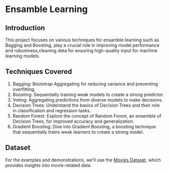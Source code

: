 # Ensamble Learning

## Introduction
This project focuses on various techniques for ensamble learning such as Bagging and Boosting, play a crucial role in improving model performance and robustness,cleaning data for ensuring high-quality input for machine learning models.

## Techniques Covered
1. Bagging: Bootstrap Aggregating for reducing variance and preventing overfitting.
2. Boosting: Sequentially training weak models to create a strong predictor.
3. Voting: Aggregating predictions from diverse models to make decisions.
4. Decision Trees: Understand the basics of Decision Trees and their role in classification and regression tasks.
5. Random Forest: Explore the concept of Random Forest, an ensemble of Decision Trees, for improved accuracy and generalization.
6. Gradient Boosting: Dive into Gradient Boosting, a boosting technique that sequentially trains weak learners to create a strong model.

## Dataset
For the examples and demonstrations, we'll use the [Movies Dataset](https://www.kaggle.com/datasets/danielgrijalvas/movies), which provides insights into movie-related data.

